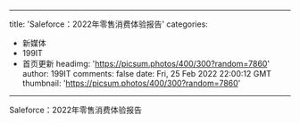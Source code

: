 
---
title: 'Saleforce：2022年零售消费体验报告'
categories: 
 - 新媒体
 - 199IT
 - 首页更新
headimg: 'https://picsum.photos/400/300?random=7860'
author: 199IT
comments: false
date: Fri, 25 Feb 2022 22:00:12 GMT
thumbnail: 'https://picsum.photos/400/300?random=7860'
---

<div>   
Saleforce：2022年零售消费体验报告  
</div>
            